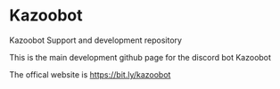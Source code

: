 # Kazoobot
Kazoobot Support and development repository

This is the main development github page for the discord bot Kazoobot

The offical website is https://bit.ly/kazoobot
